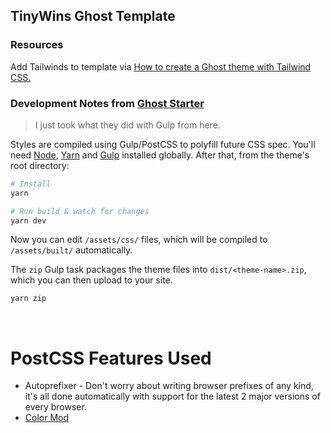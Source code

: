 TinyWins Ghost Template
---



### Resources

Add Tailwinds to template via [How to create a Ghost theme with Tailwind CSS.](https://www.usepine.com/blog/en/how-to-create-a-ghost-theme-with-tailwind-css/)


### Development Notes from [Ghost Starter](https://github.com/TryGhost/Starter/blob/master/README.md)

> I just took what they did with Gulp from here.

Styles are compiled using Gulp/PostCSS to polyfill future CSS spec. You'll need [Node](https://nodejs.org/), [Yarn](https://yarnpkg.com/) and [Gulp](https://gulpjs.com) installed globally. After that, from the theme's root directory:

```bash
# Install
yarn

# Run build & watch for changes
yarn dev
```

Now you can edit `/assets/css/` files, which will be compiled to `/assets/built/` automatically.

The `zip` Gulp task packages the theme files into `dist/<theme-name>.zip`, which you can then upload to your site.

```bash
yarn zip
```

&nbsp;

# PostCSS Features Used

- Autoprefixer - Don't worry about writing browser prefixes of any kind, it's all done automatically with support for the latest 2 major versions of every browser.
- [Color Mod](https://github.com/jonathantneal/postcss-color-mod-function)